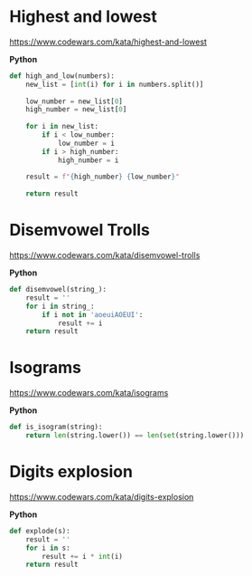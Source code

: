 # Highest and lowest
https://www.codewars.com/kata/highest-and-lowest

**Python**
```Python
def high_and_low(numbers):
    new_list = [int(i) for i in numbers.split()]
            
    low_number = new_list[0]
    high_number = new_list[0]
    
    for i in new_list:
        if i < low_number:
            low_number = i
        if i > high_number:
            high_number = i
            
    result = f"{high_number} {low_number}"
            
    return result
```

# Disemvowel Trolls
https://www.codewars.com/kata/disemvowel-trolls

**Python**
```Python
def disemvowel(string_):
    result = ''
    for i in string_:
        if i not in 'aoeuiAOEUI':
            result += i
    return result
```

# Isograms
https://www.codewars.com/kata/isograms

**Python**
```Python
def is_isogram(string):
    return len(string.lower()) == len(set(string.lower()))
```

# Digits explosion
https://www.codewars.com/kata/digits-explosion

**Python**
```Python
def explode(s):
    result = ''
    for i in s:
        result += i * int(i)
    return result
```
